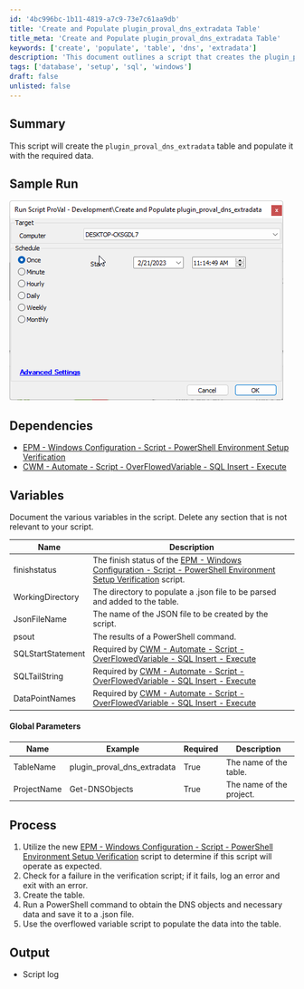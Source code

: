 ```yaml
---
id: '4bc996bc-1b11-4819-a7c9-73e7c61aa9db'
title: 'Create and Populate plugin_proval_dns_extradata Table'
title_meta: 'Create and Populate plugin_proval_dns_extradata Table'
keywords: ['create', 'populate', 'table', 'dns', 'extradata']
description: 'This document outlines a script that creates the plugin_proval_dns_extradata table and populates it with the required data. It includes a sample run, dependencies, variables, global parameters, process steps, and output details.'
tags: ['database', 'setup', 'sql', 'windows']
draft: false
unlisted: false
---
```


## Summary

This script will create the `plugin_proval_dns_extradata` table and populate it with the required data.

## Sample Run

![Sample Run](../../../static/img/Create-and-Populate-plugin_proval_dns_extradata/image_1.png)

## Dependencies

- [EPM - Windows Configuration - Script - PowerShell Environment Setup Verification](<./PowerShell Environment Setup Verification.md>)
- [CWM - Automate - Script - OverFlowedVariable - SQL Insert - Execute](<./OverFlowedVariable - SQL Insert - Execute.md>)

## Variables

Document the various variables in the script. Delete any section that is not relevant to your script.

| Name               | Description                                                                                                                                       |
|--------------------|---------------------------------------------------------------------------------------------------------------------------------------------------|
| finishstatus       | The finish status of the [EPM - Windows Configuration - Script - PowerShell Environment Setup Verification](<./PowerShell Environment Setup Verification.md>) script. |
| WorkingDirectory    | The directory to populate a .json file to be parsed and added to the table.                                                                    |
| JsonFileName       | The name of the JSON file to be created by the script.                                                                                          |
| psout              | The results of a PowerShell command.                                                                                                            |
| SQLStartStatement   | Required by [CWM - Automate - Script - OverFlowedVariable - SQL Insert - Execute](<./OverFlowedVariable - SQL Insert - Execute.md>)             |
| SQLTailString      | Required by [CWM - Automate - Script - OverFlowedVariable - SQL Insert - Execute](<./OverFlowedVariable - SQL Insert - Execute.md>)             |
| DataPointNames     | Required by [CWM - Automate - Script - OverFlowedVariable - SQL Insert - Execute](<./OverFlowedVariable - SQL Insert - Execute.md>)             |

#### Global Parameters

| Name         | Example                     | Required | Description               |
|--------------|-----------------------------|----------|---------------------------|
| TableName    | plugin_proval_dns_extradata | True     | The name of the table.    |
| ProjectName  | Get-DNSObjects             | True     | The name of the project.  |

## Process

1. Utilize the new [EPM - Windows Configuration - Script - PowerShell Environment Setup Verification](<./PowerShell Environment Setup Verification.md>) script to determine if this script will operate as expected.
2. Check for a failure in the verification script; if it fails, log an error and exit with an error.
3. Create the table.
4. Run a PowerShell command to obtain the DNS objects and necessary data and save it to a .json file.
5. Use the overflowed variable script to populate the data into the table.

## Output

- Script log

